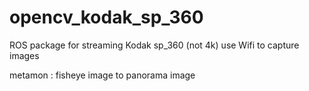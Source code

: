 # opencv_kodak_sp_360

ROS package for streaming Kodak sp_360 (not 4k)
use Wifi to capture images

metamon : fisheye image to panorama image
